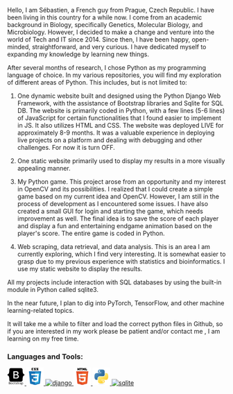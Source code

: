 Hello, I am Sébastien, a French guy from Prague, Czech Republic. I have been living in this country for a while now. I come from an academic background in Biology, specifically Genetics, Molecular Biology, and Microbiology. However, I decided to make a change and venture into the world of Tech and IT since 2014. Since then, I have been happy, open-minded, straightforward, and very curious. I have dedicated myself to expanding my knowledge by learning new things.

After several months of research, I chose Python as my programming language of choice. In my various repositories, you will find my exploration of different areas of Python. This includes, but is not limited to:

1. One dynamic website built and designed using the Python Django Web Framework, with the assistance of Bootstrap libraries and Sqlite for SQL DB. The website is primarily coded in Python, with a few lines (5-6 lines) of JavaScript for certain functionalities that I found easier to implement in JS. It also utilizes HTML and CSS. The website was deployed LIVE for approximately 8-9 months. It was a valuable experience in deploying live projects on a platform and dealing with debugging and other challenges. For now it is turn OFF.

2. One static website primarily used to display my results in a more visually appealing manner.

3. My Python game. This project arose from an opportunity and my interest in OpenCV and its possibilities. I realized that I could create a simple game based on my current idea and OpenCV. However, I am still in the process of development as I encountered some issues. I have also created a small GUI for login and starting the game, which needs improvement as well. The final idea is to save the score of each player and display a fun and entertaining endgame animation based on the player's score. The entire game is coded in Python.

4. Web scraping, data retrieval, and data analysis. This is an area I am currently exploring, which I find very interesting. It is somewhat easier to grasp due to my previous experience with statistics and bioinformatics. I use my static website to display the results.

All my projects include interaction with SQL databases by using the built-in module in Python called sqlite3. 

In the near future, I plan to dig into PyTorch, TensorFlow, and other machine learning-related topics.

It will take me a while to filter and load the correct python files in Github, so if you are interested in my work please be patient and/or contact me , I am learning on my free time.
<h3 align="left">Languages and Tools:</h3>
<p align="left"> <a href="https://getbootstrap.com" target="_blank" rel="noreferrer"> <img src="https://raw.githubusercontent.com/devicons/devicon/master/icons/bootstrap/bootstrap-plain-wordmark.svg" alt="bootstrap" width="40" height="40"/> </a> <a href="https://www.w3schools.com/css/" target="_blank" rel="noreferrer"> <img src="https://raw.githubusercontent.com/devicons/devicon/master/icons/css3/css3-original-wordmark.svg" alt="css3" width="40" height="40"/> </a> <a href="https://www.djangoproject.com/" target="_blank" rel="noreferrer"> <img src="https://cdn.worldvectorlogo.com/logos/django.svg" alt="django" width="40" height="40"/> </a> <a href="https://www.w3.org/html/" target="_blank" rel="noreferrer"> <img src="https://raw.githubusercontent.com/devicons/devicon/master/icons/html5/html5-original-wordmark.svg" alt="html5" width="40" height="40"/> </a> <a href="https://www.python.org" target="_blank" rel="noreferrer"> <img src="https://raw.githubusercontent.com/devicons/devicon/master/icons/python/python-original.svg" alt="python" width="40" height="40"/> </a> <a href="https://www.sqlite.org/" target="_blank" rel="noreferrer"> <img src="https://www.vectorlogo.zone/logos/sqlite/sqlite-icon.svg" alt="sqlite" width="40" height="40"/> </a> </p>
